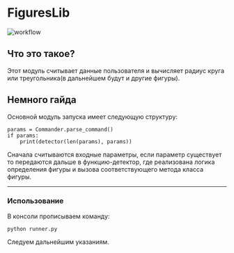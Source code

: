 # FiguresLib
![workflow](https://github.com/Dr1DeX/figures/actions/workflows/main.yml/badge.svg) 

## Что это такое? ##
Этот модуль считывает данные пользователя и вычисляет радиус круга или треугольника(в дальнейшем будут и другие фигуры).

## Немного гайда ##
Основной модуль запуска имеет следующую структуру:

	params = Commander.parse_command()
    if params:
        print(detector(len(params), params))


Сначала считываются входные параметры, если параметр существует то передаются дальше в функцию-детектор,
где реализована логика определения фигуры и вызова соответствующего метода класса фигуры.


----------



### Использование ###

В консоли прописываем команду:

	python runner.py

Следуем дальнейшим указаниям.